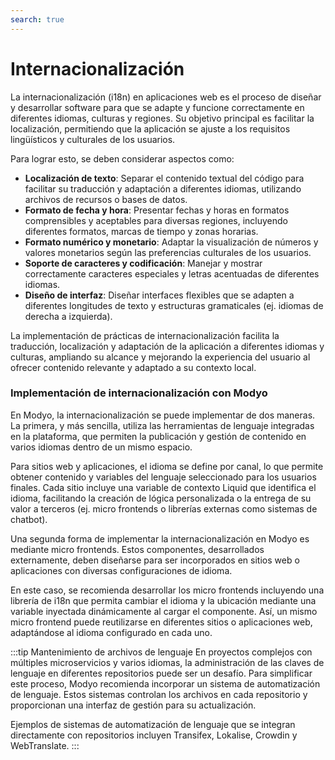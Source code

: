 ```yaml
---
search: true
---
```


# Internacionalización

La internacionalización (i18n) en aplicaciones web es el proceso de diseñar y desarrollar software para que se adapte y funcione correctamente en diferentes idiomas, culturas y regiones. Su objetivo principal es facilitar la localización, permitiendo que la aplicación se ajuste a los requisitos lingüísticos y culturales de los usuarios.

Para lograr esto, se deben considerar aspectos como:

- **Localización de texto**: Separar el contenido textual del código para facilitar su traducción y adaptación a diferentes idiomas, utilizando archivos de recursos o bases de datos.
- **Formato de fecha y hora**: Presentar fechas y horas en formatos comprensibles y aceptables para diversas regiones, incluyendo diferentes formatos, marcas de tiempo y zonas horarias.
- **Formato numérico y monetario**: Adaptar la visualización de números y valores monetarios según las preferencias culturales de los usuarios.
- **Soporte de caracteres y codificación**: Manejar y mostrar correctamente caracteres especiales y letras acentuadas de diferentes idiomas.
- **Diseño de interfaz**: Diseñar interfaces flexibles que se adapten a diferentes longitudes de texto y estructuras gramaticales (ej. idiomas de derecha a izquierda).

La implementación de prácticas de internacionalización facilita la traducción, localización y adaptación de la aplicación a diferentes idiomas y culturas, ampliando su alcance y mejorando la experiencia del usuario al ofrecer contenido relevante y adaptado a su contexto local.

### Implementación de internacionalización con Modyo

En Modyo, la internacionalización se puede implementar de dos maneras. La primera, y más sencilla, utiliza las herramientas de lenguaje integradas en la plataforma, que permiten la publicación y gestión de contenido en varios idiomas dentro de un mismo espacio.

Para sitios web y aplicaciones, el idioma se define por canal, lo que permite obtener contenido y variables del lenguaje seleccionado para los usuarios finales. Cada sitio incluye una variable de contexto Liquid que identifica el idioma, facilitando la creación de lógica personalizada o la entrega de su valor a terceros (ej. micro frontends o librerías externas como sistemas de chatbot).

Una segunda forma de implementar la internacionalización en Modyo es mediante micro frontends. Estos componentes, desarrollados externamente, deben diseñarse para ser incorporados en sitios web o aplicaciones con diversas configuraciones de idioma.

En este caso, se recomienda desarrollar los micro frontends incluyendo una librería de i18n que permita cambiar el idioma y la ubicación mediante una variable inyectada dinámicamente al cargar el componente. Así, un mismo micro frontend puede reutilizarse en diferentes sitios o aplicaciones web, adaptándose al idioma configurado en cada uno.


:::tip Mantenimiento de archivos de lenguaje
En proyectos complejos con múltiples microservicios y varios idiomas, la administración de las claves de lenguaje en diferentes repositorios puede ser un desafío. Para simplificar este proceso, Modyo recomienda incorporar un sistema de automatización de lenguaje. Estos sistemas controlan los archivos en cada repositorio y proporcionan una interfaz de gestión para su actualización.

Ejemplos de sistemas de automatización de lenguaje que se integran directamente con repositorios incluyen Transifex, Lokalise, Crowdin y WebTranslate.
:::
